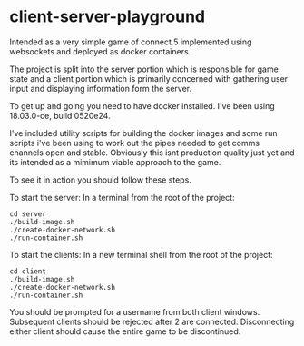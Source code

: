 # client-server-playground

Intended as a very simple game of connect 5 implemented using websockets and deployed as docker containers.

The project is split into the server portion which is responsible for game state and a client portion which is primarily concerned with gathering user input and displaying information form the server.

To get up and going you need to have docker installed. I've been using 18.03.0-ce, build 0520e24.

I've included utility scripts for building the docker images and some run scripts i've been using to work out the pipes needed to get comms channels open and stable. Obviously this isnt production quality just yet and its intended as a mimimum viable approach to the game.

To see it in action you should follow these steps. 

To start the server:
In a terminal from the root of the project:

```
cd server
./build-image.sh
./create-docker-network.sh
./run-container.sh
```

To start the clients:
In a new terminal shell from the root of the project:

```
cd client
./build-image.sh
./create-docker-network.sh
./run-container.sh
```

You should be prompted for a username from both client windows. Subsequent clients should be rejected after 2 are connected. Disconnecting either client should cause the entire game to be discontinued.